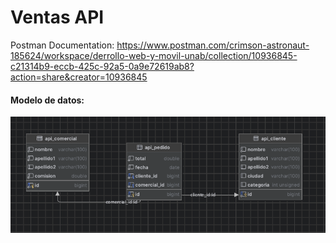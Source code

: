 # Ventas API

Postman Documentation: https://www.postman.com/crimson-astronaut-185624/workspace/derrollo-web-y-movil-unab/collection/10936845-c21314b9-eccb-425c-92a5-0a9e72619ab8?action=share&creator=10936845

#### Modelo de datos: 
![Alt text](ventas-api/ventas/images/relacional.png "a title")